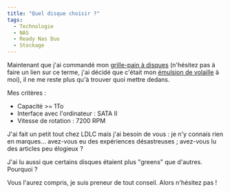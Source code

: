 ```yaml
---
title: "Quel disque choisir ?"
tags:
  - Technologie
  - NAS
  - Ready Nas Duo
  - Stockage
---
```


Maintenant que j'ai commandé mon [grille-pain à disques](/2009/02/quel-serveur-nas-pour-la-maison/) (n'hésitez pas à faire un lien sur ce terme, j'ai décidé que c'était mon [émulsion de volaille](http://www.teulliac.com/killzone-2-sinvite-au-sony-style-store/) à moi), il ne me reste plus qu'à trouver quoi mettre dedans.

Mes critères&nbsp;:

*   Capacité &gt;= 1To
*   Interface avec l'ordinateur&nbsp;: SATA II
*   Vitesse de rotation&nbsp;: 7200 RPM

J'ai fait un petit tout chez LDLC mais j'ai besoin de vous : je n'y connais rien en marques… avez-vous eu des expériences désastreuses ; avez-vous lu des articles peu élogieux&nbsp;?

J'ai lu aussi que certains disques étaient plus "greens" que d'autres. Pourquoi&nbsp;?

Vous l'aurez compris, je suis preneur de tout conseil. Alors n'hésitez pas&nbsp;!